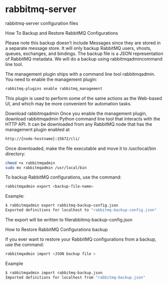 # rabbitmq-server
rabbitmq-server configuration files

How To Backup and Restore RabbitMQ Configurations

Please note this backup doesn’t include Messages since they are stored in a separate message store. It will only backup RabbitMQ users, vhosts, queues, exchanges, and bindings. The backup file is a JSON representation of RabbitMQ metadata. We will do a backup using rabbitmqadmincommand line tool.

The management plugin ships with a command line tool rabbitmqadmin. You need to enable the management plugin:
```bash
rabbitmq-plugins enable rabbitmq_management
```

This plugin is used to perform some of the same actions as the Web-based UI, and which may be more convenient for automation tasks.

Download rabbitmqadmin
Once you enable the management plugin, download rabbitmqadmin  Python command line tool that interacts with the HTTP API. It can be downloaded from any RabbitMQ node that has the management plugin enabled at
```bash
http://{node-hostname}:15672/cli/
```

Once downloaded, make the file executable and move it to /usr/local/bin directory:
```bash
chmod +x rabbitmqadmin
sudo mv rabbitmqadmin /usr/local/bin
```

To backup RabbitMQ configurations, use the command:
```bash
rabbitmqadmin export <backup-file-name>
```

Example:
```bash
$ rabbitmqadmin export rabbitmq-backup-config.json
Exported definitions for localhost to "rabbitmq-backup-config.json"
```
The export will be written to filerabbitmq-backup-config.json


How to Restore RabbitMQ Configurations backup

If you ever want to restore your RabbitMQ configurations from a backup, use the command:
```bash
rabbitmqadmin import <JSON backup file >
```

Example
```bash
$ rabbitmqadmin import rabbitmq-backup.json 
Imported definitions for localhost from "rabbitmq-backup.json"
```
